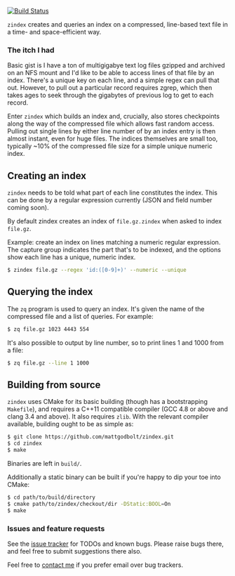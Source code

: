 [![Build Status](https://travis-ci.org/mattgodbolt/zindex.svg?branch=master)](https://travis-ci.org/mattgodbolt/zindex)

`zindex` creates and queries an index on a compressed, line-based text file in a
time- and space-efficient way.

### The itch I had

Basic gist is I have a ton of multigigabye text log files gzipped and archived
on an NFS mount and I'd like to be able to access lines of that file by an index. There's
a unique key on each line, and a simple regex can pull that out. However, to pull out a
particular record requires zgrep, which then takes ages to seek through the gigabytes of
previous log to get to each record.

Enter `zindex` which builds an index and, crucially, also stores checkpoints along the way
of the compressed file which allows fast random access. Pulling out single lines by either
line number of by an index entry is then almost instant, even for huge files. The indices
themselves are small too, typically ~10% of the compressed file size for a simple unique
numeric index.

## Creating an index

`zindex` needs to be told what part of each line constitutes the index. This can be done by
a regular expression currently (JSON and field number coming soon).

By default zindex creates an index of `file.gz.zindex` when asked to index `file.gz`.

Example: create an index on lines matching a numeric regular expression. The capture group
indicates the part that's to be indexed, and the options show each line has a unique, numeric index.

```bash
$ zindex file.gz --regex 'id:([0-9]+)' --numeric --unique
```

## Querying the index

The `zq` program is used to query an index.  It's given the name of the compressed file and a list of queries. For example:

```bash
$ zq file.gz 1023 4443 554
```

It's also possible to output by line number, so to print lines 1 and 1000 from a file:

```bash
$ zq file.gz --line 1 1000
```

## Building from source

`zindex` uses CMake for its basic building (though has a bootstrapping `Makefile`), and requires a C++11 compatible compiler (GCC 4.8 or above and clang 3.4 and above). It also requires `zlib`. With the relevant compiler available, building ought to be as simple as:

```bash
$ git clone https://github.com/mattgodbolt/zindex.git
$ cd zindex
$ make
```

Binaries are left in `build/`.

Additionally a static binary can be built if you're happy to dip your toe into CMake:

```bash
$ cd path/to/build/directory
$ cmake path/to/zindex/checkout/dir -DStatic:BOOL=On
$ make
```

### Issues and feature requests

See the [issue tracker](https://github.com/mattgodbolt/zindex/issues) for TODOs and known bugs. Please raise bugs there, and feel free to submit suggestions there also.

Feel free to [contact me](mailto:matt@godbolt.org) if you prefer email over bug trackers.
